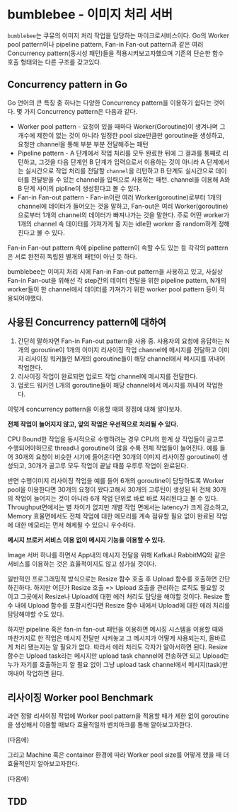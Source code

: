 # bumblebee - 이미지 처리 서버

`bumblebee`는 쿠뮤의 이미지 처리 작업을 담당하는 마이크로서비스이다. Go의 Worker pool pattern이나 pipeline pattern, Fan-in Fan-out pattern과 같은 여러 Concurrency pattern(동시성 패턴)들을 적용시켜보고자했으며 기존의 단순한 함수 호출 형태와는 다른 구조를 갖고있다.

## Concurrency pattern in Go

Go 언어의 큰 특징 중 하나는 다양한 Concurrency pattern을 이용하기 쉽다는 것이다. 몇 가지 Concurrency pattern은 다음과 같다.

* Worker pool pattern - 요청이 있을 때마다 Worker(Goroutine)이 생겨나며 그 개수에 제한이 없는 것이 아니라 일정한 pool size만큼만 goroutine을 생성하고, 요청만 channel을 통해 부분 부분 전달해주는 패턴
* Pipeline pattern - A 단계에서 작업 처리를 모두 완료한 뒤에 그 결과를 통째로 리턴하고, 그것을 다음 단계인 B 단계가 입력으로서 이용하는 것이 아니라 A 단계에서는 실시간으로 작업 처리를 전달할 `channel`을 리턴하고 B 단계도 실시간으로 데이터를 전달받을 수 있는 channel을 입력으로 사용하는 패턴. channel을 이용해 A와 B 단계 사이의 pipline이 생성된다고 볼 수 있다.
* Fan-in Fan-out pattern - Fan-in이란 여러 Worker(goroutine)로부터 1개의 channel에 데이터가 들어오는 것을 말하고, Fan-out은 여러 Worker(goroutine)으로부터 1개의 channel의 데이터가 빠져나가는 것을 말한다. 주로 어떤 worker가 1개의 channel 속 데이터를 가져가게 될 지는 idle한 worker 중 random하게 정해진다고 볼 수 있다.

Fan-in Fan-out pattern 속에 pipeline pattern이 속할 수도 있는 등 각각의 pattern은 서로 완전히 독립된  별개의 패턴이 아닌 듯 하다.

bumblebee는 이미지 처리 시에 Fan-in Fan-out pattern을 사용하고 있고, 사실상 Fan-in Fan-out을 위해선 각 step간의 데이터 전달을 위한 pipeline pattern, N개의 worker들이 한 channel에서 데이터를 가져가기 위한 worker pool pattern 등이 적용되어야했다.

## 사용된 Concurrency pattern에 대하여

1. 간단히 말하자면 Fan-in Fan-out pattern을 사용 중. 사용자의 요청에 응답하는 N개의 goroutine이 1개의 이미지 리사이징 작업 channel에 메시지를 전달하고 이미지 리사이징 워커들인 M개의 goroutine들이 해당 channel에서 메시지를 꺼내어 작업한다.
2. 리사이징 작업이 완료되면 업로드 작업 channel에 메시지를 전달한다.
3. 업로드 워커인 L개의 goroutine들이 해당 channel에서 메시지를 꺼내어 작업한다.

이렇게 concurrency pattern을 이용할 때의 장점에 대해 알아보자.



**전체 작업이 늘어지지 않고, 앞의 작업은 우선적으로 처리될 수 있다.**

CPU Bound한 작업을 동시적으로 수행하려는 경우 CPU의 한계 상 작업들이 골고루 수행되어야하므로 thread나 goroutine이 많을 수록 전체 작업들이 늘어진다. 예를 들어 30개의 요청이 비슷한 시기에 들어온다면 30개의 이미지 리사이징 goroutine이 생성되고, 30개가 골고루 모두 작업이 끝날 때쯤 우루루 작업이 완료된다.

반면 수행이미지 리사이징 작업을 예를 들어 6개의 goroutine이 담당하도록 Worker pool을 이용한다면 30개의 요청이 왔다고해서 30개의 고루틴이 생성된 뒤 전체 30개의 작업이 늘어지는 것이 아니라 6개 작업 단위로 바로 바로 처리된다고 볼 수 있다. Throughput면에서는 별 차이가 없지만 개별 작업 면에서는 latency가 크게 감소하고, Memory 효율면에서도 전체 작업에 대한 메모리를 계속 점유할 필요 없이 완료된 작업에 대한 메모리는 먼저 해제될 수 있으니 우수하다.



**메시지 브로커 서비스 이용 없이 메시지 기능을 이용할 수 있다.**

Image 서버 하나를 하면서 App내의 메시지 전달을 위해 Kafka나 RabbitMQ와 같은 서비스를 이용하는 것은 효율적이지도 않고 성가실 것이다.

일반적인 프로그래밍적 방식으로는 Resize 함수 호출 후 Upload 함수를 호출하면 간단하긴하다. 하지만 어딘가 Resize 호출 => Upload 호출을 관리하는 로직도 필요할 것이고 그곳에서 Resize나 Upload에 대한 에러 처리도 담당을 해야할 것이다. Resize 함수 내에 Upload 함수를 포함시킨다면 Resize 함수 내에서 Upload에 대한 에러 처리를 담당해야할 수도 있다.

하지만 pipeline 혹은 fan-in fan-out 패턴을 이용하면 메시징 시스템을 이용할 때와 마찬가지로 한 작업은 메시지 전달만 시켜놓고 그 메시지가 어떻게 사용되는지, 올바르게 처리 됐는지는 알 필요가 없다. 따라서 에러 처리도 각자가 알아서하면 된다. Resize 함수는 Upload task라는 메시지만 upload task channel에 전송하면 되고 Upload는 누가 자기를 호출하는지 알 필요 없이 그냥 upload task channel에서 메시지(task)만 꺼내어 작업하면 된다.

## 리사이징 Worker pool Benchmark

과연 정말 리사이징 작업에 Worker pool pattern을 적용할 때가 제한 없이 goroutine을 생성해서 이용할 때보다 효율적일까 벤치마크를 통해 알아보고자한다.

(다음에)

그리고 Machine 혹은 container 환경에 따라 Worker pool size를 어떻게 했을 때 더 효율적인지 알아보고자한다.

(다음에)



## TDD

